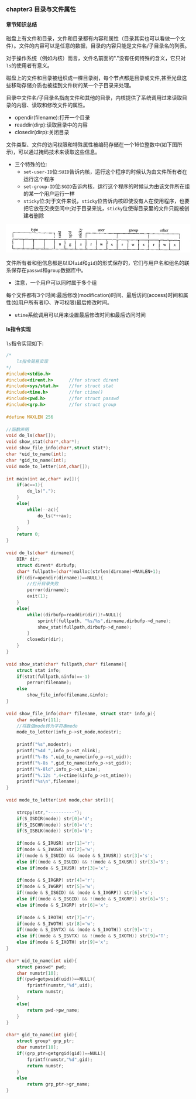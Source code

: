 ### chapter3 目录与文件属性

#### 章节知识总结

磁盘上有文件和目录，文件和目录都有内容和属性（目录其实也可以看做一个文件）。文件的内容可以是任意的数据，目录的内容只能是文件名/子目录名的列表。

对于操作系统（例如内核）而言，文件名前面的"."没有任何特殊的含义，它只对`ls`的使用者有意义。

磁盘上的文件和目录被组织成一棵目录树，每个节点都是目录或文件,甚至光盘这些移动存储介质也被挂到文件树的某一个子目录来处理。

目录中文件名/子目录名指向文件和其他的目录，内核提供了系统调用过来读取目录的内容、读取和修改文件的属性。

* opendir(filename):打开一个目录
* readdir(dirp):读取目录中的内容
* closedir(dirp):关闭目录

文件类型、文件的访问权限和特殊属性被编码存储在一个16位整数中(如下图所示)，可以通过掩码技术来读取这些信息。

  * 三个特殊的位:
    * `set-user-ID`位:`SUID`告诉内核，运行这个程序的时候认为由文件所有者在运行这个程序
    * `set-group-ID`位:`SGID`告诉内核，运行这个程序的时候认为由该文件所在组的某一个用户运行一样
    * `sticky`位:对于文件来说，`sticky`位告诉内核即使没有人在使用程序，也要把它放在交换空间中;对于目录来说，`sticky`位使得目录里的文件只能被创建者删除

![avatar](../image/../../image/unix_linux_filemode.jpg)

文件所有者和组信息都是以ID(`uid`和`gid`)的形式保存的，它们与用户名和组名的联系保存在`passwd`和`group`数据库中。

  * 注意，一个用户可以同时属于多个组


每个文件都有3个时间:最后修改(modification)时间、最后访问(access)时间和属性(如用户所有者ID、许可权限)最后修改时间。

  * `utime`系统调用可以用来设置最后修改时间和最后访问时间

#### ls指令实现

`ls`指令实现如下:

```cpp
/*
    ls指令简易实现
*/
#include<stdio.h>
#include<dirent.h>      //for struct dirent
#include<sys/stat.h>    //for struct stat
#include<time.h>        //for ctime()
#include<pwd.h>         //for struct passwd
#include<grp.h>         //for struct group

#define MAXLEN 256

//函数声明
void do_ls(char[]);
void show_stat(char*,char*);
void show_file_info(char*,struct stat*);
char *uid_to_name(int);
char *gid_to_name(int);
void mode_to_letter(int,char[]);

int main(int ac,char* av[]){
    if(ac==1){
        do_ls(".");
    }
    else{
        while(--ac){
            do_ls(*++av);
        }
    }
    return 0;
}

void do_ls(char* dirname){
    DIR* dir;
    struct dirent* dirbufp;
    char* fullpath=(char*)malloc(strlen(dirname)+MAXLEN+1);
    if((dir=opendir(dirname))==NULL){
        //打开目录失败
        perror(dirname);
        exit(1);
    }
    else{
        while((dirbufp=readdir(dir))!=NULL){
            sprintf(fullpath, "%s/%s",dirname,dirbufp->d_name);
            show_stat(fullpath,dirbufp->d_name);
        }
        closedir(dir);
    }
}

void show_stat(char* fullpath,char* filename){
    struct stat info;
    if(stat(fullpath,&info)==-1)
        perror(filename);
    else
        show_file_info(filename,&info);
}

void show_file_info(char* filename, struct stat* info_p){
    char modestr[11];
    //将数值mode转为字符串mode
    mode_to_letter(info_p->st_mode,modestr);

    printf("%s",modestr);
    printf("%4d ",info_p->st_nlink);
    printf("%-8s ",uid_to_name(info_p->st_uid));
    printf("%-8s ",gid_to_name(info_p->st_gid));
    printf("%-8ld",info_p->st_size);
    printf("%.12s ",4+ctime(&info_p->st_mtime));
    printf("%s\n",filename);
}

void mode_to_letter(int mode,char str[]){

    strcpy(str,"----------");
    if(S_ISDIR(mode)) str[0]='d';
    if(S_ISCHR(mode)) str[0]='c';
    if(S_ISBLK(mode)) str[0]='b';

    if(mode & S_IRUSR) str[1]='r';
    if(mode & S_IWUSR) str[2]='w';
    if((mode & S_ISUID) && (mode & S_IXUSR)) str[3]='s';
    else if((mode & S_ISUID) && !(mode & S_IXUSR)) str[3]='S';
    else if(mode & S_IXUSR) str[3]='x';

    if(mode & S_IRGRP) str[4]='r';
    if(mode & S_IWGRP) str[5]='w';
    if((mode & S_ISGID) && (mode & S_IXGRP)) str[6]='s';
    else if((mode & S_ISGID) && !(mode & S_IXGRP)) str[6]='S';
    else if(mode & S_IXGRP) str[6]='x';

    if(mode & S_IROTH) str[7]='r';
    if(mode & S_IWOTH) str[8]='w';
    if((mode & S_ISVTX) && (mode & S_IXOTH)) str[9]='t';
    else if((mode & S_ISVTX) && !(mode & S_IXOTH)) str[9]='T';
    else if(mode & S_IXOTH) str[9]='x';
}

char* uid_to_name(int uid){
    struct passwd* pwd;
    char numstr[10];
    if((pwd=getpwuid(uid))==NULL){
        fprintf(numstr,"%d",uid);
        return numstr;
    }
    else{
        return pwd->pw_name;
    }
}

char* gid_to_name(int gid){
    struct group* grp_ptr;
    char numstr[10];
    if((grp_ptr=getgrgid(gid))==NULL){
        fprintf(numstr,"%d",gid);
        return numstr;
    }
    else
        return grp_ptr->gr_name;
}
```
